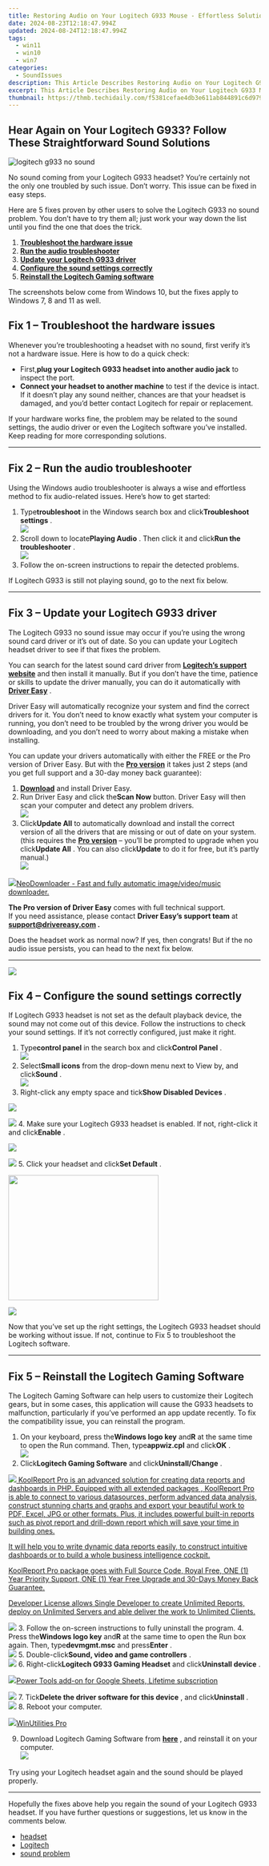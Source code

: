 ```yaml
---
title: Restoring Audio on Your Logitech G933 Mouse - Effortless Solutions
date: 2024-08-23T12:18:47.994Z
updated: 2024-08-24T12:18:47.994Z
tags:
  - win11
  - win10
  - win7
categories:
  - SoundIssues
description: This Article Describes Restoring Audio on Your Logitech G933 Mouse - Effortless Solutions
excerpt: This Article Describes Restoring Audio on Your Logitech G933 Mouse - Effortless Solutions
thumbnail: https://thmb.techidaily.com/f5381cefae4db3e611ab844891c6d979a90ee4ce440fddff39e8b37de541c533.jpg
---
```


## Hear Again on Your Logitech G933? Follow These Straightforward Sound Solutions

![logitech g933 no sound](https://images.drivereasy.com/wp-content/uploads/2020/11/cover2.jpg)

 No sound coming from your Logitech G933 headset? You’re certainly not the only one troubled by such issue. Don’t worry. This issue can be fixed in easy steps.

 Here are 5 fixes proven by other users to solve the Logitech G933 no sound problem. You don’t have to try them all; just work your way down the list until you find the one that does the trick.

1. **[Troubleshoot the hardware issue](https://tools.techidaily.com/drivereasy/download/)**
2. **[Run the audio troubleshooter](https://tools.techidaily.com/drivereasy/download/)**
3. **[Update your Logitech G933 driver](https://tools.techidaily.com/drivereasy/download/)**
4. **[Configure the sound settings correctly](https://tools.techidaily.com/drivereasy/download/)**
5. **[Reinstall the Logitech Gaming software](https://tools.techidaily.com/drivereasy/download/)**

 The screenshots below come from Windows 10, but the fixes apply to Windows 7, 8 and 11 as well.

## Fix 1 – Troubleshoot the hardware issues

 Whenever you’re troubleshooting a headset with no sound, first verify it’s not a hardware issue. Here is how to do a quick check:

* First,**plug your Logitech G933 headset into another audio jack** to inspect the port.
* **Connect your headset to another machine** to test if the device is intact. If it doesn’t play any sound neither, chances are that your headset is damaged, and you’d better contact Logitech for repair or replacement.

 If your hardware works fine, the problem may be related to the sound settings, the audio driver or even the Logitech software you’ve installed. Keep reading for more corresponding solutions.

---

## Fix 2 – Run the audio troubleshooter

 Using the Windows audio troubleshooter is always a wise and effortless method to fix audio-related issues. Here’s how to get started:

1. Type**troubleshoot** in the Windows search box and click**Troubleshoot settings** .  
![](https://images.drivereasy.com/wp-content/uploads/2020/11/2-1-1.jpg)
2. Scroll down to locate**Playing Audio** . Then click it and click**Run the troubleshooter** .  
![](https://images.drivereasy.com/wp-content/uploads/2020/11/2-2-2.jpg)
3. Follow the on-screen instructions to repair the detected problems.

If Logitech G933 is still not playing sound, go to the next fix below.

---

## Fix 3 – Update your Logitech G933 driver

 The Logitech G933 no sound issue may occur if you’re using the wrong sound card driver or it’s out of date. So you can update your Logitech headset driver to see if that fixes the problem.

 You can search for the latest sound card driver from **[Logitech’s support website](https://support.logi.com/hc/en-us)**  and then install it manually. But if you don’t have the time, patience or skills to update the driver manually, you can do it automatically with **[Driver Easy](https://tools.techidaily.com/drivereasy/download/)**  .

 Driver Easy will automatically recognize your system and find the correct drivers for it. You don’t need to know exactly what system your computer is running, you don’t need to be troubled by the wrong driver you would be downloading, and you don’t need to worry about making a mistake when installing.

 You can update your drivers automatically with either the FREE or the Pro version of Driver Easy. But with the **[Pro version](https://tools.techidaily.com/drivereasy/download/)**  it takes just 2 steps (and you get full support and a 30-day money back guarantee):

1. **[Download](https://tools.techidaily.com/drivereasy/download/)**  and install Driver Easy.
2. Run Driver Easy and click the**Scan Now** button. Driver Easy will then scan your computer and detect any problem drivers.  
![](https://images.drivereasy.com/wp-content/uploads/2020/11/de-1-1.jpg)
3. Click**Update All** to automatically download and install the correct version of all the drivers that are missing or out of date on your system. (this requires the **[Pro version](https://tools.techidaily.com/drivereasy/download/)**  – you’ll be prompted to upgrade when you click**Update All** . You can also click**Update** to do it for free, but it’s partly manual.)  
![](https://images.drivereasy.com/wp-content/uploads/2020/11/de-2-2.jpg)

<!-- affiliate ads begin -->
<a href="https://secure.2checkout.com/order/checkout.php?PRODS=4559731&QTY=1&AFFILIATE=108875&CART=1"><img src="http://www.neowise.com/images/nd-ss-w200.jpg" border="0">NeoDownloader - Fast and fully automatic image/video/music downloader. </a>
<!-- affiliate ads end -->
**The Pro version of Driver Easy** comes with full technical support.  
 If you need assistance, please contact **Driver Easy’s support team** at **[support@drivereasy.com](https://tools.techidaily.com/drivereasy/download/) .**

 Does the headset work as normal now? If yes, then congrats! But if the no audio issue persists, you can head to the next fix below.

---

<!-- affiliate ads begin -->
<a href="https://secure.2checkout.com/order/checkout.php?PRODS=32667153&QTY=1&AFFILIATE=108875&CART=1"><img src="https://www.coolmuster.com/uploads/image/20201228/feature02.png" border="0"></a>
<!-- affiliate ads end -->
## Fix 4 – Configure the sound settings correctly

 If Logitech G933 headset is not set as the default playback device, the sound may not come out of this device. Follow the instructions to check your sound settings. If it’s not correctly configured, just make it right.

1. Type**control panel** in the search box and click**Control Panel** .  
![](https://images.drivereasy.com/wp-content/uploads/2020/11/4-1.jpg)
2. Select**Small icons** from the drop-down menu next to View by, and click**Sound** .  
![](https://images.drivereasy.com/wp-content/uploads/2020/11/4-2.jpg)
3. Right-click any empty space and tick**Show Disabled Devices** .  
<!-- affiliate ads begin -->
<a href="https://store.advancedwebranking.com/order/checkout.php?PRODS=4715051&QTY=1&AFFILIATE=108875&CART=1"><img src="https://secure.avangate.com/images/merchant/14edc6ebfdae2e23bbed83d67f50e983/products/33_awr%20logo.png" border="0"></a>
<!-- affiliate ads end -->
![](https://images.drivereasy.com/wp-content/uploads/2020/11/4-3.jpg)
4. Make sure your Logitech G933 headset is enabled. If not, right-click it and click**Enable** .  
<!-- affiliate ads begin -->
<a href="https://secure.2checkout.com/order/checkout.php?PRODS=3727260&QTY=1&AFFILIATE=108875&CART=1"><img src="http://www.aiseesoft.com/avangate/30p/banner.jpg" border="0"></a>
<!-- affiliate ads end -->
![](https://images.drivereasy.com/wp-content/uploads/2020/11/4-4.jpg)
5. Click your headset and click**Set Default** .  
<!-- affiliate ads begin -->
<a href="https://printrendy.pxf.io/c/5597632/1453721/17020" target="_top" id="1453721"><img src="//a.impactradius-go.com/display-ad/17020-1453721" border="0" alt="" width="300" height="250"/></a><img height="0" width="0" src="https://imp.pxf.io/i/5597632/1453721/17020" style="position:absolute;visibility:hidden;" border="0" />
<!-- affiliate ads end -->
![](https://images.drivereasy.com/wp-content/uploads/2020/11/4-5.jpg)

 Now that you’ve set up the right settings, the Logitech G933 headset should be working without issue. If not, continue to Fix 5 to troubleshoot the Logitech software.

---

## Fix 5 – Reinstall the Logitech Gaming Software

 The Logitech Gaming Software can help users to customize their Logitech gears, but in some cases, this application will cause the G933 headsets to malfunction, particularly if you’ve performed an app update recently. To fix the compatibility issue, you can reinstall the program.

1. On your keyboard, press the**Windows logo key** and**R** at the same time to open the Run command. Then, type**appwiz.cpl** and click**OK** .  
![](https://images.drivereasy.com/wp-content/uploads/2020/11/3-1-1.jpg)
2. Click**Logitech Gaming Software** and click**Uninstall/Change** .  
<!-- affiliate ads begin -->
<a href="https://secure.2checkout.com/order/checkout.php?PRODS=4737285&QTY=1&AFFILIATE=108875&CART=1"><img src="https://secure.avangate.com/images/merchant/b2f83c409ce63012229fb9cd465bdcfe/products/copy_reporting_system.png" border="0">  KoolReport Pro  is an advanced solution for creating data reports and dashboards in PHP. Equipped with all  extended packages , KoolReport Pro is able to connect to various datasources, perform advanced data analysis, construct stunning charts and graphs and export your beautiful work to PDF, Excel, JPG or other formats. Plus, it includes powerful built-in reports such as pivot report and drill-down report which will save your time in building ones. 

 It will help you to write dynamic data reports easily, to construct intuitive dashboards or to build a whole business intelligence cockpit. 

  KoolReport Pro  package goes with Full Source Code, Royal Free, ONE (1) Year Priority Support, ONE (1) Year Free Upgrade and 30-Days Money Back Guarantee. 

  Developer License  allows  Single Developer  to create Unlimited Reports, deploy on Unlimited Servers and able deliver the work to Unlimited Clients. </a>
<!-- affiliate ads end -->
![](https://images.drivereasy.com/wp-content/uploads/2020/11/3-4-1.jpg)
3. Follow the on-screen instructions to fully uninstall the program.
4. Press the**Windows logo key** and**R** at the same time to open the Run box again. Then, type**devmgmt.msc** and press**Enter** .  
![](https://images.drivereasy.com/wp-content/uploads/2020/11/5-1.jpg)
5. Double-click**Sound, video and game controllers** .  
![](https://images.drivereasy.com/wp-content/uploads/2020/11/5-2-1.jpg)
6. Right-click**Logitech G933 Gaming Headset** and click**Uninstall device** .  
<!-- affiliate ads begin -->
<a href="https://secure.2checkout.com/order/checkout.php?PRODS=4726807&QTY=1&AFFILIATE=108875&CART=1"><img src="https://secure.avangate.com/images/merchant/c14a8df1e1b4d5297e9cb30cb34d5a00/products/copy_copy_power-tools-48.png" border="0">Power Tools add-on for Google Sheets, Lifetime subscription</a>
<!-- affiliate ads end -->
![](https://images.drivereasy.com/wp-content/uploads/2020/11/5-3-1.jpg)
7. Tick**Delete the driver software for this device** , and click**Uninstall** .  
![](https://images.drivereasy.com/wp-content/uploads/2020/11/5-4.jpg)
8. Reboot your computer.
<!-- affiliate ads begin -->
<a href="https://secure.2checkout.com/order/checkout.php?PRODS=4665597&QTY=1&AFFILIATE=108875&CART=1"><img src="https://www.pcclean.io/wp-content/uploads/2018/03/winutilities-box-130521.png" border="0">WinUtilities Pro</a>
<!-- affiliate ads end -->
9. Download Logitech Gaming Software from **[here](https://support.logi.com/hc/en-gb/articles/360025298053-Logitech-Gaming-Software)**  , and reinstall it on your computer.  
![](https://images.drivereasy.com/wp-content/uploads/2020/11/0-2.jpg)

 Try using your Logitech headset again and the sound should be played properly.

---

 Hopefully the fixes above help you regain the sound of your Logitech G933 headset. If you have further questions or suggestions, let us know in the comments below.

* [headset](https://tools.techidaily.com/drivereasy/download/)
* [Logitech](https://tools.techidaily.com/drivereasy/download/)
* [sound problem](https://tools.techidaily.com/drivereasy/download/)

<ins class="adsbygoogle"
     style="display:block"
     data-ad-format="autorelaxed"
     data-ad-client="ca-pub-7571918770474297"
     data-ad-slot="1223367746"></ins>



<ins class="adsbygoogle"
     style="display:block"
     data-ad-client="ca-pub-7571918770474297"
     data-ad-slot="8358498916"
     data-ad-format="auto"
     data-full-width-responsive="true"></ins>


